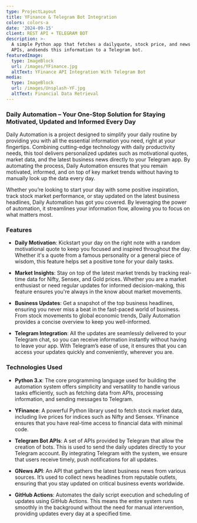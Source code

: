 ```yaml
---
type: ProjectLayout
title: YFinance & Telegram Bot Integration
colors: colors-a
date: '2024-09-15'
client: REST API + TELEGRAM BOT
description: >-
  A simple Python app that fetches a dailyquote, stock price, and news using
  APIs, andsends this information to a Telegram bot.
featuredImage:
  type: ImageBlock
  url: /images/YFinance.jpg
  altText: YFinance API Integration With Telegram Bot
media:
  type: ImageBlock
  url: /images/Unsplash-YF.jpg
  altText: Financial Data Retrieval
---
```

### **Daily Automation – Your One-Stop Solution for Staying Motivated, Updated and Informed Every Day**

Daily Automation is a project designed to simplify your daily routine by providing you with all the essential information you need, right at your fingertips. Combining cutting-edge technology with daily productivity needs, this tool delivers personalized updates such as motivational quotes, market data, and the latest business news directly to your Telegram app. By automating the process, Daily Automation ensures that you remain motivated, informed, and on top of key market trends without having to manually look up the data every day.

Whether you’re looking to start your day with some positive inspiration, track stock market performance, or stay updated on the latest business headlines, Daily Automation has got you covered. By leveraging the power of automation, it streamlines your information flow, allowing you to focus on what matters most.



### **Features**

*   **Daily Motivation**:
    Kickstart your day on the right note with a random motivational quote to keep you focused and inspired throughout the day. Whether it's a quote from a famous personality or a general piece of wisdom, this feature helps set a positive tone for your daily tasks.

*   **Market Insights**:
    Stay on top of the latest market trends by tracking real-time data for Nifty, Sensex, and Gold prices. Whether you are a market enthusiast or need regular updates for informed decision-making, this feature ensures you're always in the know about market movements.

*   **Business Updates**:
    Get a snapshot of the top business headlines, ensuring you never miss a beat in the fast-paced world of business. From stock movements to global economic trends, Daily Automation provides a concise overview to keep you well-informed.

*   **Telegram Integration**:
    All the updates are seamlessly delivered to your Telegram chat, so you can receive information instantly without having to leave your app. With Telegram’s ease of use, it ensures that you can access your updates quickly and conveniently, wherever you are.



### **Technologies Used**

*   **Python 3.x**:
    The core programming language used for building the automation system offers simplicity and versatility to handle various tasks efficiently, such as fetching data from APIs, processing information, and sending messages to Telegram.

*   **YFinance**:
    A powerful Python library used to fetch stock market data, including live prices for indices such as Nifty and Sensex. YFinance ensures that you have real-time access to financial data with minimal code.

*   **Telegram Bot APIs**:
    A set of APIs provided by Telegram that allow the creation of bots. This is used to send the daily updates directly to your Telegram account. By integrating Telegram with the system, we ensure that users receive timely, push notifications for all updates.

*   **GNews API**:
    An API that gathers the latest business news from various sources. It’s used to collect news headlines from reputable outlets, ensuring that you stay updated on critical business events worldwide.

*   **GitHub Actions**:
    Automates the daily script execution and scheduling of updates using GitHub Actions. This means the entire system runs smoothly in the background without the need for manual intervention, providing updates every day at a specified time.





